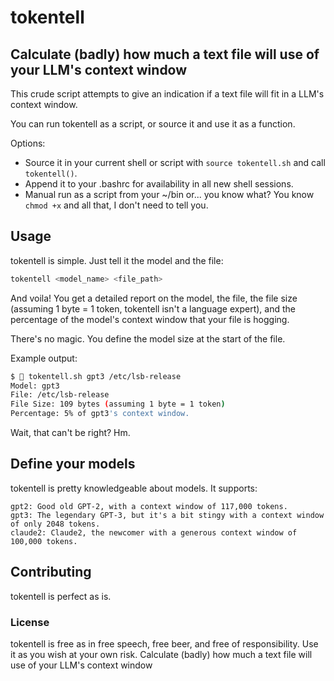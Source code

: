 
# tokentell
## Calculate (badly) how much a text file will use of your LLM's context window


This crude script attempts to give an indication if a text file will fit in a LLM's context window. 

You can run tokentell as a script, or source it and use it as a function. 

Options: 
- Source it in your current shell or script with `source tokentell.sh` and call `tokentell()`.
- Append it to your .bashrc for availability in all new shell sessions.
- Manual run as a script from your ~/bin or... you know what? You know `chmod +x` and all that, I don't need to tell you.

## Usage

tokentell is simple. Just tell it the model and the file:
```bash
tokentell <model_name> <file_path>
```
And voila! You get a detailed report on the model, the file, the file size (assuming 1 byte = 1 token, tokentell isn't a language expert), and the percentage of the model's context window that your file is hogging.

There's no magic. You define the model size at the start of the file. 

Example output: 
```bash
$  tokentell.sh gpt3 /etc/lsb-release 
Model: gpt3
File: /etc/lsb-release
File Size: 109 bytes (assuming 1 byte = 1 token)
Percentage: 5% of gpt3's context window.
```
Wait, that can't be right? Hm.

## Define your models
tokentell is pretty knowledgeable about models. It supports:

    gpt2: Good old GPT-2, with a context window of 117,000 tokens.
    gpt3: The legendary GPT-3, but it's a bit stingy with a context window of only 2048 tokens.
    claude2: Claude2, the newcomer with a generous context window of 100,000 tokens.


## Contributing

tokentell is perfect as is. 

### License

tokentell is free as in free speech, free beer, and free of responsibility. Use it as you wish at your own risk.
Calculate (badly) how much a text file will use of your LLM's context window
